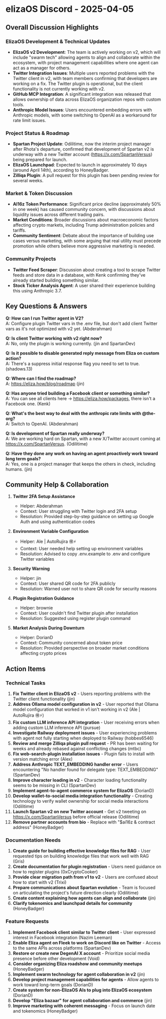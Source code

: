# elizaOS Discord - 2025-04-05

## Overall Discussion Highlights

### ElizaOS Development & Technical Updates
- **ElizaOS v2 Development**: The team is actively working on v2, which will include "swarm tech" allowing agents to align and collaborate within the ecosystem, with project management capabilities where one agent can act as a manager for others.
- **Twitter Integration Issues**: Multiple users reported problems with the Twitter client in v2, with team members confirming that developers are working on a fix. The Twitter plugin is operational, but the client functionality is not currently working with v2.
- **GitHub MCP Integration**: A significant integration was released that allows ownership of data across ElizaOS organization repos with custom tools.
- **Anthropic Model Issues**: Users encountered embedding errors with Anthropic models, with some switching to OpenAI as a workaround for rate limit issues.

### Project Status & Roadmap
- **Spartan Project Update**: Odilitime, now the interim project manager after Rhota's departure, confirmed that development of Spartan v2 is underway with a new Twitter account (https://x.com/SpartanVersus) being prepared for launch.
- **ElizaOS Launchpad**: Expected to launch in approximately 10 days (around April 14th), according to HoneyBadger.
- **Zilliqa Plugin**: A pull request for this plugin has been pending review for several weeks.

### Market & Token Discussion
- **AI16z Token Performance**: Significant price decline (approximately 50% in one week) has caused community concern, with discussions about liquidity issues across different trading pairs.
- **Market Conditions**: Broader discussions about macroeconomic factors affecting crypto markets, including Trump administration policies and tariffs.
- **Community Sentiment**: Debate about the importance of building use cases versus marketing, with some arguing that real utility must precede promotion while others believe more aggressive marketing is needed.

### Community Projects
- **Twitter Feed Scraper**: Discussion about creating a tool to scrape Twitter feeds and store data in a database, with Kenk confirming they've already started building something similar.
- **Stock Ticker Analysis Agent**: A user shared their experience building this using Anthropic 3.7.

## Key Questions & Answers

**Q: How can I run Twitter agent in V2?**  
A: Configure plugin Twitter vars in the .env file, but don't add client Twitter vars as it's not optimized with v2 yet. (Abderahman)

**Q: Is client Twitter working with v2 right now?**  
A: No, only the plugin is working currently. (jin and SpartanDev)

**Q: Is it possible to disable generated reply message from Eliza on custom action?**  
A: There's a suppress initial response flag you need to set to true. (shadows.13)

**Q: Where can I find the roadmap?**  
A: https://eliza.how/blog/roadmap (jin)

**Q: Has anyone tried building a Facebook client or something similar?**  
A: You can see all clients here -> https://eliza.how/packages, there isn't a Facebook one. (Kenk)

**Q: What's the best way to deal with the anthropic rate limits with @the-org?**  
A: Switch to OpenAI. (Abderahman)

**Q: Is development of Spartan really underway?**  
A: We are working hard on Spartan, with a new X/Twitter account coming at https://x.com/SpartanVersus. (Odilitime)

**Q: Have they done any work on having an agent proactively work toward long term goals?**  
A: Yes, one is a project manager that keeps the others in check, including humans. (jin)

## Community Help & Collaboration

1. **Twitter 2FA Setup Assistance**
   - Helper: Abderahman
   - Context: User struggling with Twitter login and 2FA setup
   - Resolution: Provided step-by-step guidance on setting up Google Auth and using authentication codes

2. **Environment Variable Configuration**
   - Helper: Ale | AutoRujira 🉐⚡
   - Context: User needed help setting up environment variables
   - Resolution: Advised to copy .env.example to .env and configure Twitter variables

3. **Security Warning**
   - Helper: jin
   - Context: User shared QR code for 2FA publicly
   - Resolution: Warned user not to share QR code for security reasons

4. **Plugin Registration Guidance**
   - Helper: brownie
   - Context: User couldn't find Twitter plugin after installation
   - Resolution: Suggested using register plugin command

5. **Market Analysis During Downturn**
   - Helper: DorianD
   - Context: Community concerned about token price
   - Resolution: Provided perspective on broader market conditions affecting crypto prices

## Action Items

### Technical Tasks
1. **Fix Twitter client in ElizaOS v2** - Users reporting problems with the Twitter client functionality (jin)
2. **Address Ollama model configuration in v2** - User reported that Ollama model configuration that worked in v1 isn't working in v2 (Ale | AutoRujira 🉐⚡)
3. **Fix custom LLM inference API integration** - User receiving errors when adding custom LLM inference API (pursue)
4. **Investigate Railway deployment issues** - User experiencing problems with agent not fully starting when deployed to Railway (hobbes6546)
5. **Review and merge Zilliqa plugin pull request** - PR has been waiting for weeks and already rebased against conflicting changes (mtbc)
6. **Fix web-search-plugin installation issues** - Plugin fails to install with version matching error (Alex)
7. **Address Anthropic TEXT_EMBEDDING handler error** - Users encountering "No handler found for delegate type: TEXT_EMBEDDING" (SpartanDev)
8. **Improve character loading in v2** - Character loading functionality seems to be missing in CLI (SpartanDev)
9. **Implement agent-to-agent commerce system for ElizaOS** (DorianD)
10. **Develop wallet-to-social media integration functionality** - Creating technology to verify wallet ownership for social media interactions (Odilitime)
11. **Launch Spartan v2 on new Twitter account** - Get v2 tweeting on https://x.com/SpartanVersus before official release (Odilitime)
12. **Remove partner accounts from bio** - Replace with "$ai16z & contract address" (HoneyBadger)

### Documentation Needs
1. **Create guide for building effective knowledge files for RAG** - User requested tips on building knowledge files that work well with RAG (Gris)
2. **Create documentation for plugin registration** - Users need guidance on how to register plugins (0xCryptoCooker)
3. **Provide clear migration path from v1 to v2** - Users are confused about how to start with v2 (Trixi)
4. **Prepare communications about Spartan evolution** - Team is focused on articulating the project's future direction clearly (Odilitime)
5. **Create content explaining how agents can align and collaborate** (jin)
6. **Clarify tokenomics and launchpad details for community** (HoneyBadger)

### Feature Requests
1. **Implement Facebook client similar to Twitter client** - User expressed interest in Facebook integration (Nazim Leeman)
2. **Enable Eliza agent on Fleek to work on Discord like on Twitter** - Access to the same APIs across platforms (SpartanDev)
3. **Restore or create new DegenAI X account** - Prioritize social media presence before other development (Void)
4. **Consider organizing Eliza roadshow and community meetups** (HoneyBadger)
5. **Implement swarm technology for agent collaboration in v2** (jin)
6. **Develop project management capabilities for agents** - Allow agents to work toward long-term goals (DorianD)
7. **Create system for non-ElizaOS AIs to plug into ElizaOS ecosystem** (DorianD)
8. **Develop "Eliza bazaar" for agent collaboration and commerce** (jin)
9. **Improve marketing with coherent messaging** - Focus on launch date and tokenomics (HoneyBadger)